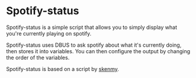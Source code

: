 Spotify-status
==============

Spotify-status is a simple script that allows you to simply display what you're currently playing on spotify.

Spotify-status uses DBUS to ask spotify about what it's currently doing, then stores it into variables. You can then
configure the output by changing the order of the variables.


Spotify-status is based on a script by [skenmy](http://community.spotify.com/t5/Desktop-Linux/Conky-Spotify-quot-Now-Playing-quot-scripts/m-p/26825/highlight/true#M216).
